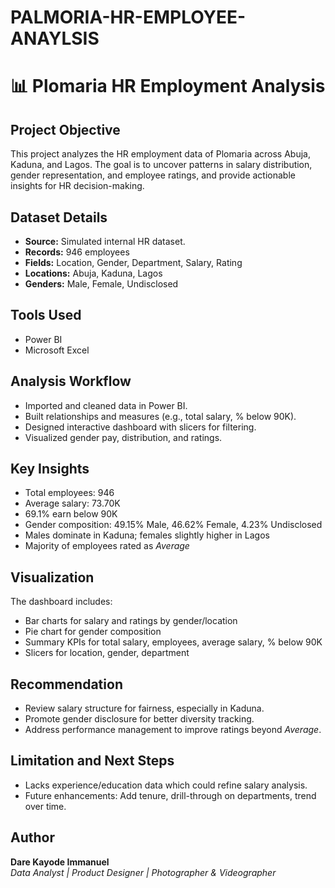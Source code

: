# PALMORIA-HR-EMPLOYEE-ANAYLSIS
# 📊 Plomaria HR Employment Analysis

## Project Objective
This project analyzes the HR employment data of Plomaria across Abuja, Kaduna, and Lagos. The goal is to uncover patterns in salary distribution, gender representation, and employee ratings, and provide actionable insights for HR decision-making.

## Dataset Details
- **Source:** Simulated internal HR dataset.
- **Records:** 946 employees
- **Fields:** Location, Gender, Department, Salary, Rating
- **Locations:** Abuja, Kaduna, Lagos
- **Genders:** Male, Female, Undisclosed

## Tools Used
- Power BI
- Microsoft Excel

## Analysis Workflow
- Imported and cleaned data in Power BI.
- Built relationships and measures (e.g., total salary, % below 90K).
- Designed interactive dashboard with slicers for filtering.
- Visualized gender pay, distribution, and ratings.

## Key Insights
- Total employees: 946
- Average salary: 73.70K
- 69.1% earn below 90K
- Gender composition: 49.15% Male, 46.62% Female, 4.23% Undisclosed
- Males dominate in Kaduna; females slightly higher in Lagos
- Majority of employees rated as *Average*

## Visualization
The dashboard includes:
- Bar charts for salary and ratings by gender/location
- Pie chart for gender composition
- Summary KPIs for total salary, employees, average salary, % below 90K
- Slicers for location, gender, department

## Recommendation
- Review salary structure for fairness, especially in Kaduna.
- Promote gender disclosure for better diversity tracking.
- Address performance management to improve ratings beyond *Average*.

## Limitation and Next Steps
- Lacks experience/education data which could refine salary analysis.
- Future enhancements: Add tenure, drill-through on departments, trend over time.

## Author
**Dare Kayode Immanuel**  
_Data Analyst | Product Designer | Photographer & Videographer_
